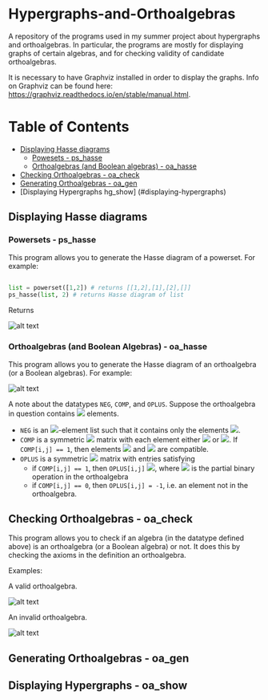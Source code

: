 # Hypergraphs-and-Orthoalgebras
A repository of the programs used in my summer project about hypergraphs and orthoalgebras. In particular, the programs are mostly for displaying graphs of certain algebras, and for checking validity of candidate orthoalgebras.

It is necessary to have Graphviz installed in order to display the graphs. Info on Graphviz can be found here: https://graphviz.readthedocs.io/en/stable/manual.html.

# Table of Contents
- [Displaying Hasse diagrams](#displaying-hasse-diagrams)
  * [Powesets - ps_hasse](#powersets-ps_hasse)
  * [Orthoalgebras (and Boolean algebras) - oa_hasse](#orthoalgebras-(and-boolean-algebras))
- [Checking Orthoalgebras - oa_check](#checking-orthoalgebras)
- [Generating Orthoalgebras - oa_gen](#generating-orthoalgebras) 
- [Displaying Hypergraphs hg_show] (#displaying-hypergraphs)


## Displaying Hasse diagrams

### Powersets - ps_hasse
This program allows you to generate the Hasse diagram of a powerset. For example:

```python 

list = powerset([1,2]) # returns [[1,2],[1],[2],[]]
ps_hasse(list, 2) # returns Hasse diagram of list
```
Returns 

![alt text](https://github.com/RonanD10/Hypergraphs-and-Orthoalgebras/blob/master/example1.png)

### Orthoalgebras (and Boolean Algebras) - oa_hasse
This program allows you to generate the Hasse diagram of an orthoalgebra (or a Boolean algebras). For example:

![alt text](https://github.com/RonanD10/Hypergraphs-and-Orthoalgebras/blob/master/example2.png)

A note about the datatypes `NEG`, `COMP`, and `OPLUS`. Suppose the orthoalgebra in question contains <img src="https://render.githubusercontent.com/render/math?math=n"> elements. 
- `NEG` is an <img src="https://render.githubusercontent.com/render/math?math=n">-element list such that it contains only the elements <img src="https://render.githubusercontent.com/render/math?math=0,1,2,...,n-1">. 
- `COMP` is a symmetric <img src="https://render.githubusercontent.com/render/math?math=n \time n"> matrix with each element either <img src="https://render.githubusercontent.com/render/math?math=0"> or <img src="https://render.githubusercontent.com/render/math?math=1">. If `COMP[i,j] == 1`, then elements <img src="https://render.githubusercontent.com/render/math?math=i"> and <img src="https://render.githubusercontent.com/render/math?math=j"> are compatible.
- `OPLUS` is a symmetric <img src="https://render.githubusercontent.com/render/math?math=n \times n"> matrix with entries satisfying
  * if `COMP[i,j] == 1`, then `OPLUS[i,j]` <img src="https://render.githubusercontent.com/render/math?math={= i \oplus j}">, where <img src="https://render.githubusercontent.com/render/math?math={\oplus}"> is the partial binary operation in the orthoalgebra
  * if `COMP[i,j] == 0`, then `OPLUS[i,j] = -1`, i.e. an element not in the orthoalgebra. 


## Checking Orthoalgebras - oa_check
This program allows you to check if an algebra (in the datatype defined above) is an orthoalgebra (or a Boolean algebra) or not. It does this by checking the axioms in the definition an orthoalgebra.

Examples:

A valid orthoalgebra.

![alt text](https://github.com/RonanD10/Hypergraphs-and-Orthoalgebras/blob/master/example3.png)


An invalid orthoalgebra.

![alt text](https://github.com/RonanD10/Hypergraphs-and-Orthoalgebras/blob/master/example4.png)

## Generating Orthoalgebras - oa_gen



## Displaying Hypergraphs - oa_show



